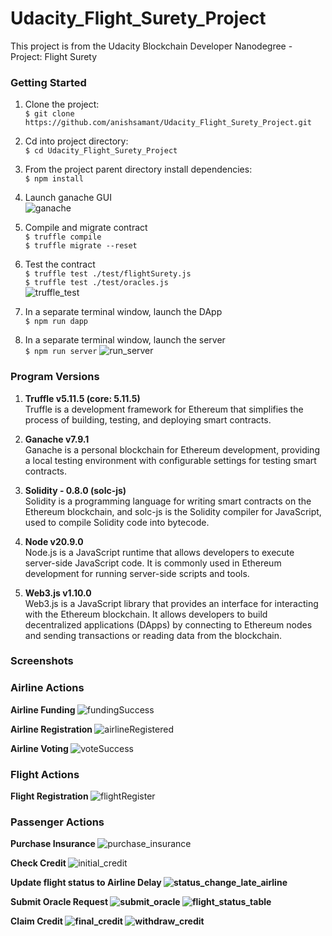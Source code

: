 # Udacity_Flight_Surety_Project
This project is from the Udacity Blockchain Developer Nanodegree - Project: Flight Surety


### Getting Started
1. Clone the project: <br>
`$ git clone https://github.com/anishsamant/Udacity_Flight_Surety_Project.git`

2. Cd into project directory: <br>
`$ cd Udacity_Flight_Surety_Project`

3. From the  project parent directory install dependencies: <br>
`$ npm install`

4. Launch ganache GUI <br>
![ganache](https://github.com/anishsamant/Udacity_Flight_Surety_Project/assets/21247634/66a11952-33e4-4144-9205-bd7e01f2ab7c)

5. Compile and migrate contract <br>
`$ truffle compile` <br>
`$ truffle migrate --reset` <br>

6. Test the contract <br>
`$ truffle test ./test/flightSurety.js` <br>
`$ truffle test ./test/oracles.js` <br>
![truffle_test](https://github.com/anishsamant/Udacity_Ethereum_DAPP_SCM_Project/assets/21247634/4b31cb19-c675-4072-ae7e-b3a09cdb3eea)

7. In a separate terminal window, launch the DApp <br>
`$ npm run dapp`

8. In a separate terminal window, launch the server <br>
`$ npm run server`
![run_server](https://github.com/anishsamant/Udacity_Flight_Surety_Project/assets/21247634/981263fd-f650-4690-82b3-3b6b9dc654e5)


### Program Versions
1. <b>Truffle v5.11.5 (core: 5.11.5)</b> <br>
Truffle is a development framework for Ethereum that simplifies the process of building, testing, and deploying smart contracts.

2. <b>Ganache v7.9.1</b> <br>
Ganache is a personal blockchain for Ethereum development, providing a local testing environment with configurable settings for testing smart contracts.

3. <b>Solidity - 0.8.0 (solc-js)</b> <br>
Solidity is a programming language for writing smart contracts on the Ethereum blockchain, and solc-js is the Solidity compiler for JavaScript, used to compile Solidity code into bytecode.

4. <b>Node v20.9.0</b> <br>
Node.js is a JavaScript runtime that allows developers to execute server-side JavaScript code. It is commonly used in Ethereum development for running server-side scripts and tools.

5. <b>Web3.js v1.10.0</b> <br>
Web3.js is a JavaScript library that provides an interface for interacting with the Ethereum blockchain. It allows developers to build decentralized applications (DApps) by connecting to Ethereum nodes and sending transactions or reading data from the blockchain.

### Screenshots
### Airline Actions
<b> Airline Funding </b>
![fundingSuccess](https://github.com/anishsamant/Udacity_Flight_Surety_Project/assets/21247634/85d4cd91-e09f-4f4f-a677-14c34651d9d0)

<b> Airline Registration </b>
![airlineRegistered](https://github.com/anishsamant/Udacity_Flight_Surety_Project/assets/21247634/f8d851e6-5b98-4327-97da-5b9abbe6b1cd)

<b> Airline Voting </b>
![voteSuccess](https://github.com/anishsamant/Udacity_Flight_Surety_Project/assets/21247634/287d05ea-c4a7-4b48-a23e-7ec0ba0c7c45)

### Flight Actions
<b> Flight Registration </b>
![flightRegister](https://github.com/anishsamant/Udacity_Flight_Surety_Project/assets/21247634/60b4bad8-eeff-4316-b680-0ffd0b8a2782)

### Passenger Actions
<b> Purchase Insurance </b>
![purchase_insurance](https://github.com/anishsamant/Udacity_Flight_Surety_Project/assets/21247634/8e9f306b-404f-4a29-9183-b1c0a591b66f)

<b> Check Credit </b>
![initial_credit](https://github.com/anishsamant/Udacity_Flight_Surety_Project/assets/21247634/11de0f8c-07d3-447a-9e52-bbeb8e427df7)

<b> Update flight status to Airline Delay
![status_change_late_airline](https://github.com/anishsamant/Udacity_Flight_Surety_Project/assets/21247634/23dff575-83a1-4493-a469-bfb497eb7240)

<b> Submit Oracle Request </b>
![submit_oracle](https://github.com/anishsamant/Udacity_Flight_Surety_Project/assets/21247634/43a785cf-778c-46e1-93bd-708ff6f80fa1)
![flight_status_table](https://github.com/anishsamant/Udacity_Flight_Surety_Project/assets/21247634/127a3817-f872-416f-ab69-088b84653fe7)

<b> Claim Credit </b>
![final_credit](https://github.com/anishsamant/Udacity_Flight_Surety_Project/assets/21247634/d47d65b3-570f-4e16-b64e-347ce733c069)
![withdraw_credit](https://github.com/anishsamant/Udacity_Flight_Surety_Project/assets/21247634/04af014b-65ea-49e3-97e3-336e70d02773)

